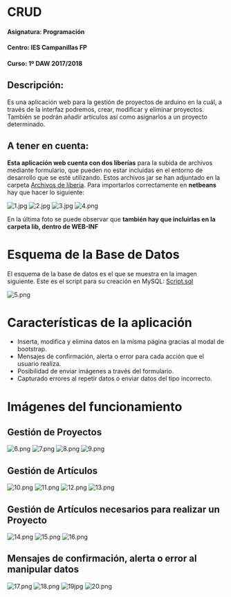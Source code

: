 # CRUD
#### Asignatura: Programación
#### Centro: IES Campanillas FP
#### Curso: 1º DAW 2017/2018

## Descripción:
Es una aplicación web para la gestión de proyectos de arduino en la cuál, a través de la interfaz podremos, crear, modificar y eliminar proyectos. También se podrán añadir artículos así como asignarlos a un proyecto determinado. 

## A tener en cuenta:
**Esta aplicación web cuenta con dos liberías** para la subida de archivos mediante formulario, que pueden no estar incluidas en el entorno de desarrollo que se esté utilizando. Estos archivos jar se han adjuntado en la carpeta [Archivos de liberia](https://github.com/jfbernal92/CRUD/tree/master/Archivos%20de%20libreria). Para importarlos correctamente en **netbeans** hay que hacer lo siguiente:

![1.jpg](https://github.com/jfbernal92/CRUD/blob/master/Images/1.jpg)
![2.jpg](https://github.com/jfbernal92/CRUD/blob/master/Images/2.jpg)
![3.jpg](https://github.com/jfbernal92/CRUD/blob/master/Images/3.jpg)
![4.png](https://github.com/jfbernal92/CRUD/blob/master/Images/4.png)

En la última foto se puede observar que **también hay que incluirlas en la carpeta lib, dentro de WEB-INF**

# Esquema de la Base de Datos
El esquema de la base de datos es el que se muestra en la imagen siguiente. Este es el script para su creación en MySQL: [Script.sql](https://github.com/jfbernal92/CRUD/blob/master/Script.sql)

![5.png](https://github.com/jfbernal92/CRUD/blob/master/Images/5.png)

# Características de la aplicación
- Inserta, modifica y elimina datos en la misma página gracias al modal de bootstrap.
- Mensajes de confirmación, alerta o error para cada acción que el usuario realiza.
- Posibilidad de enviar imágenes a través del formulario.
- Capturado errores al repetir datos o enviar datos del tipo incorrecto.

# Imágenes del funcionamiento

## Gestión de Proyectos
![6.png](https://github.com/jfbernal92/CRUD/blob/master/Images/6.png)
![7.png](https://github.com/jfbernal92/CRUD/blob/master/Images/7.png)
![8.png](https://github.com/jfbernal92/CRUD/blob/master/Images/8.png)
![9.png](https://github.com/jfbernal92/CRUD/blob/master/Images/9.png)

## Gestión de Artículos
![10.png](https://github.com/jfbernal92/CRUD/blob/master/Images/10.png)
![11.png](https://github.com/jfbernal92/CRUD/blob/master/Images/11.png)
![12.png](https://github.com/jfbernal92/CRUD/blob/master/Images/12.png)
![13.png](https://github.com/jfbernal92/CRUD/blob/master/Images/13.png)

## Gestión de Artículos necesarios para realizar un Proyecto
![14.png](https://github.com/jfbernal92/CRUD/blob/master/Images/14.png)
![15.png](https://github.com/jfbernal92/CRUD/blob/master/Images/15.png)
![16.png](https://github.com/jfbernal92/CRUD/blob/master/Images/16.png)


## Mensajes de confirmación, alerta o error al manipular datos
![17.png](https://github.com/jfbernal92/CRUD/blob/master/Images/17.png)
![18.png](https://github.com/jfbernal92/CRUD/blob/master/Images/18.png)
![19jpg](https://github.com/jfbernal92/CRUD/blob/master/Images/19.png)
![20.png](https://github.com/jfbernal92/CRUD/blob/master/Images/20.png)
